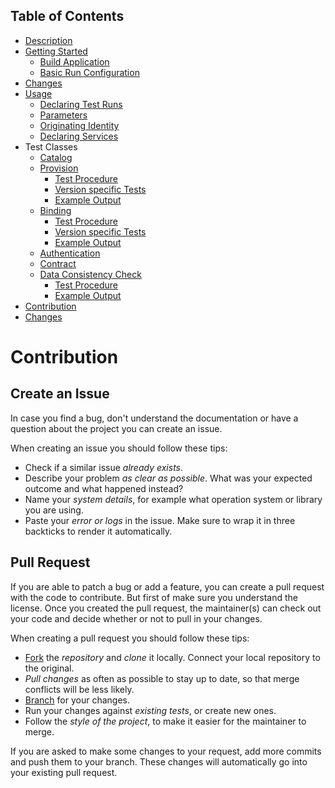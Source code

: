 ## Table of Contents
- [Description](../README.md#description)
- [Getting Started](../README.md#getting-started)
    - [Build Application](../README.md#build-application)
    - [Basic Run Configuration](../README.md#basic-run-configuration)
- [Changes](../README.md#changes)
- [Usage](docs/Usage.md)
    - [Declaring Test Runs](docs/Usage.md##declaring-test-runs)
    - [Parameters](docs/Usage.md#parameters)
    - [Originating Identity](docs/Usage.md#originating-identity)
    - [Declaring Services](docs/Usage.md#declaring-services)
- Test Classes
    - [Catalog](docs/CatalogTest.md)
    - [Provision](docs/ProvisionTests.md)
        - [Test Procedure](docs/ProvisionTests.md#test-procedure)
        - [Version specific Tests](docs/ProvisionTests.md#version-specific-tests)
        - [Example Output](docs/ProvisionTests.md#example-output)
    - [Binding](docs/BindingTests.md#binding)
        - [Test Procedure](docs/BindingTests.md#test-procedure)
        - [Version specific Tests](docs/BindingTests.md#version-specific-tests)
        - [Example Output](docs/BindingTests.md#example-output)
    - [Authentication](docs/AuthenticationTests.md)   
    - [Contract](docs/ContractTest.md)
    - [Data Consistency Check](DataConsistencyCheck.md#data-consistency-check)
        - [Test Procedure](DataConsistencyCheck.md#test-procedure)
        - [Example Output](DataConsistencyCheck.md#example-output)
- [Contribution](#Contribution)
- [Changes](/docs/Changes.md)

# Contribution

## Create an Issue

In case you find a bug, don't understand the documentation or have a question about the project you can create an issue.

When creating an issue you should follow these tips:

- Check if a similar issue *already exists*.
- Describe your problem *as clear as possible*. What was your expected outcome and what happened instead?
- Name your *system details*, for example what operation system or library you are using.
- Paste your *error or logs* in the issue. Make sure to wrap it in three backticks to render it automatically.

## Pull Request

If you are able to patch a bug or add a feature, you can create a pull request with the code to contribute. But first of make sure you understand the license. Once you created the pull request, the maintainer(s) can check out your code and decide whether or not to pull in your changes.

When creating a pull request you should follow these tips:

- [Fork](https://guides.github.com/activities/forking/) the *repository* and *clone* it locally. Connect your local repository to the original.
- *Pull changes* as often as possible to stay up to date, so that merge conflicts will be less likely.
- [Branch](https://guides.github.com/introduction/flow/) for your changes.
- Run your changes against *existing tests*, or create new ones. 
- Follow the *style of the project*, to make it easier for the maintainer to merge.

If you are asked to make some changes to your request, add more commits and push them to your branch. These changes will automatically go into your existing pull request.
